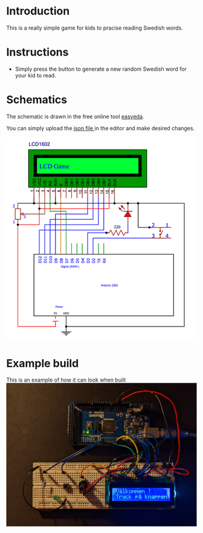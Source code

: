 # Introduction 
This is a really simple game for kids to pracise reading Swedish words. 

# Instructions

- Simply press the button to generate a new random Swedish word for your kid to read.

# Schematics
The schematic is drawn in the free online tool [easyeda](https://easyeda.com/editor).

You can simply upload the [json file ](https://github.com/patchon/arduino-games/blob/main/lcdgame/schematic/lcdgame.json) in the editor and make desired changes. 

![](https://github.com/patchon/arduino-games/blob/main/lcdgame/schematic/lcdgame.png)

# Example build
This is an example of how it can look when built
![](https://github.com/patchon/arduino-games/blob/main/lcdgame/schematic/example-build.jpg)
